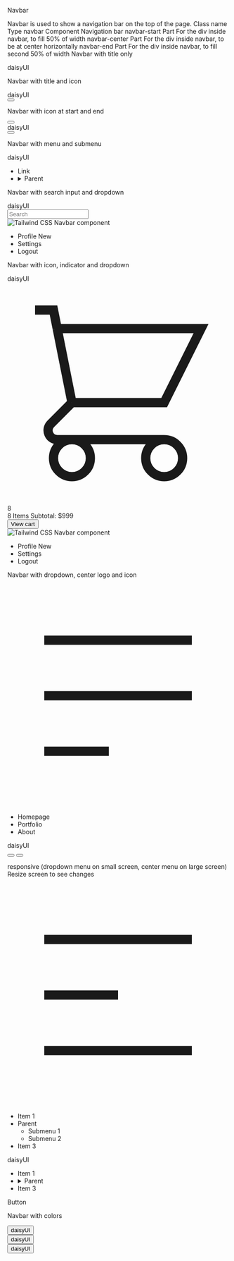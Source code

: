 Navbar

Navbar is used to show a navigation bar on the top of the page.
Class name
Type
navbar Component
Navigation bar
navbar-start
Part
For the div inside navbar, to fill 50% of width
navbar-center
Part
For the div inside navbar, to be at center horizontally
navbar-end
Part
For the div inside navbar, to fill second 50% of width
Navbar with title only

<div className="navbar bg-base-100 shadow-sm">
  <a className="btn btn-ghost text-xl">daisyUI</a>
</div>

Navbar with title and icon

<div className="navbar bg-base-100 shadow-sm">
  <div className="flex-1">
    <a className="btn btn-ghost text-xl">daisyUI</a>
  </div>
  <div className="flex-none">
    <button className="btn btn-square btn-ghost">
      <svg xmlns="http://www.w3.org/2000/svg" fill="none" viewBox="0 0 24 24" className="inline-block h-5 w-5 stroke-current"> <path strokeLinecap="round" strokeLinejoin="round" strokeWidth="2" d="M5 12h.01M12 12h.01M19 12h.01M6 12a1 1 0 11-2 0 1 1 0 012 0zm7 0a1 1 0 11-2 0 1 1 0 012 0zm7 0a1 1 0 11-2 0 1 1 0 012 0z"></path> </svg>
    </button>
  </div>
</div>

Navbar with icon at start and end

<div className="navbar bg-base-100 shadow-sm">
  <div className="flex-none">
    <button className="btn btn-square btn-ghost">
      <svg xmlns="http://www.w3.org/2000/svg" fill="none" viewBox="0 0 24 24" className="inline-block h-5 w-5 stroke-current"> <path strokeLinecap="round" strokeLinejoin="round" strokeWidth="2" d="M4 6h16M4 12h16M4 18h16"></path> </svg>
    </button>
  </div>
  <div className="flex-1">
    <a className="btn btn-ghost text-xl">daisyUI</a>
  </div>
  <div className="flex-none">
    <button className="btn btn-square btn-ghost">
      <svg xmlns="http://www.w3.org/2000/svg" fill="none" viewBox="0 0 24 24" className="inline-block h-5 w-5 stroke-current"> <path strokeLinecap="round" strokeLinejoin="round" strokeWidth="2" d="M5 12h.01M12 12h.01M19 12h.01M6 12a1 1 0 11-2 0 1 1 0 012 0zm7 0a1 1 0 11-2 0 1 1 0 012 0zm7 0a1 1 0 11-2 0 1 1 0 012 0z"></path> </svg>
    </button>
  </div>
</div>

Navbar with menu and submenu

<div className="navbar bg-base-100 shadow-sm">
  <div className="flex-1">
    <a className="btn btn-ghost text-xl">daisyUI</a>
  </div>
  <div className="flex-none">
    <ul className="menu menu-horizontal px-1">
      <li><a>Link</a></li>
      <li>
        <details>
          <summary>Parent</summary>
          <ul className="bg-base-100 rounded-t-none p-2">
            <li><a>Link 1</a></li>
            <li><a>Link 2</a></li>
          </ul>
        </details>
      </li>
    </ul>
  </div>
</div>

Navbar with search input and dropdown

<div className="navbar bg-base-100 shadow-sm">
  <div className="flex-1">
    <a className="btn btn-ghost text-xl">daisyUI</a>
  </div>
  <div className="flex gap-2">
    <input type="text" placeholder="Search" className="input input-bordered w-24 md:w-auto" />
    <div className="dropdown dropdown-end">
      <div tabIndex={0} role="button" className="btn btn-ghost btn-circle avatar">
        <div className="w-10 rounded-full">
          <img
            alt="Tailwind CSS Navbar component"
            src="https://img.daisyui.com/images/stock/photo-1534528741775-53994a69daeb.webp" />
        </div>
      </div>
      <ul
        tabIndex={0}
        className="menu menu-sm dropdown-content bg-base-100 rounded-box z-1 mt-3 w-52 p-2 shadow">
        <li>
          <a className="justify-between">
            Profile
            <span className="badge">New</span>
          </a>
        </li>
        <li><a>Settings</a></li>
        <li><a>Logout</a></li>
      </ul>
    </div>
  </div>
</div>

Navbar with icon, indicator and dropdown

<div className="navbar bg-base-100 shadow-sm">
  <div className="flex-1">
    <a className="btn btn-ghost text-xl">daisyUI</a>
  </div>
  <div className="flex-none">
    <div className="dropdown dropdown-end">
      <div tabIndex={0} role="button" className="btn btn-ghost btn-circle">
        <div className="indicator">
          <svg xmlns="http://www.w3.org/2000/svg" className="h-5 w-5" fill="none" viewBox="0 0 24 24" stroke="currentColor"> <path strokeLinecap="round" strokeLinejoin="round" strokeWidth="2" d="M3 3h2l.4 2M7 13h10l4-8H5.4M7 13L5.4 5M7 13l-2.293 2.293c-.63.63-.184 1.707.707 1.707H17m0 0a2 2 0 100 4 2 2 0 000-4zm-8 2a2 2 0 11-4 0 2 2 0 014 0z" /> </svg>
          <span className="badge badge-sm indicator-item">8</span>
        </div>
      </div>
      <div
        tabIndex={0}
        className="card card-compact dropdown-content bg-base-100 z-1 mt-3 w-52 shadow">
        <div className="card-body">
          <span className="text-lg font-bold">8 Items</span>
          <span className="text-info">Subtotal: $999</span>
          <div className="card-actions">
            <button className="btn btn-primary btn-block">View cart</button>
          </div>
        </div>
      </div>
    </div>
    <div className="dropdown dropdown-end">
      <div tabIndex={0} role="button" className="btn btn-ghost btn-circle avatar">
        <div className="w-10 rounded-full">
          <img
            alt="Tailwind CSS Navbar component"
            src="https://img.daisyui.com/images/stock/photo-1534528741775-53994a69daeb.webp" />
        </div>
      </div>
      <ul
        tabIndex={0}
        className="menu menu-sm dropdown-content bg-base-100 rounded-box z-1 mt-3 w-52 p-2 shadow">
        <li>
          <a className="justify-between">
            Profile
            <span className="badge">New</span>
          </a>
        </li>
        <li><a>Settings</a></li>
        <li><a>Logout</a></li>
      </ul>
    </div>
  </div>
</div>

Navbar with dropdown, center logo and icon

<div className="navbar bg-base-100 shadow-sm">
  <div className="navbar-start">
    <div className="dropdown">
      <div tabIndex={0} role="button" className="btn btn-ghost btn-circle">
        <svg xmlns="http://www.w3.org/2000/svg" className="h-5 w-5" fill="none" viewBox="0 0 24 24" stroke="currentColor"> <path strokeLinecap="round" strokeLinejoin="round" strokeWidth="2" d="M4 6h16M4 12h16M4 18h7" /> </svg>
      </div>
      <ul
        tabIndex={0}
        className="menu menu-sm dropdown-content bg-base-100 rounded-box z-1 mt-3 w-52 p-2 shadow">
        <li><a>Homepage</a></li>
        <li><a>Portfolio</a></li>
        <li><a>About</a></li>
      </ul>
    </div>
  </div>
  <div className="navbar-center">
    <a className="btn btn-ghost text-xl">daisyUI</a>
  </div>
  <div className="navbar-end">
    <button className="btn btn-ghost btn-circle">
      <svg xmlns="http://www.w3.org/2000/svg" className="h-5 w-5" fill="none" viewBox="0 0 24 24" stroke="currentColor"> <path strokeLinecap="round" strokeLinejoin="round" strokeWidth="2" d="M21 21l-6-6m2-5a7 7 0 11-14 0 7 7 0 0114 0z" /> </svg>
    </button>
    <button className="btn btn-ghost btn-circle">
      <div className="indicator">
        <svg xmlns="http://www.w3.org/2000/svg" className="h-5 w-5" fill="none" viewBox="0 0 24 24" stroke="currentColor"> <path strokeLinecap="round" strokeLinejoin="round" strokeWidth="2" d="M15 17h5l-1.405-1.405A2.032 2.032 0 0118 14.158V11a6.002 6.002 0 00-4-5.659V5a2 2 0 10-4 0v.341C7.67 6.165 6 8.388 6 11v3.159c0 .538-.214 1.055-.595 1.436L4 17h5m6 0v1a3 3 0 11-6 0v-1m6 0H9" /> </svg>
        <span className="badge badge-xs badge-primary indicator-item"></span>
      </div>
    </button>
  </div>
</div>

responsive (dropdown menu on small screen, center menu on large screen)
Resize screen to see changes

<div className="navbar bg-base-100 shadow-sm">
  <div className="navbar-start">
    <div className="dropdown">
      <div tabIndex={0} role="button" className="btn btn-ghost lg:hidden">
        <svg xmlns="http://www.w3.org/2000/svg" className="h-5 w-5" fill="none" viewBox="0 0 24 24" stroke="currentColor"> <path strokeLinecap="round" strokeLinejoin="round" strokeWidth="2" d="M4 6h16M4 12h8m-8 6h16" /> </svg>
      </div>
      <ul
        tabIndex={0}
        className="menu menu-sm dropdown-content bg-base-100 rounded-box z-1 mt-3 w-52 p-2 shadow">
        <li><a>Item 1</a></li>
        <li>
          <a>Parent</a>
          <ul className="p-2">
            <li><a>Submenu 1</a></li>
            <li><a>Submenu 2</a></li>
          </ul>
        </li>
        <li><a>Item 3</a></li>
      </ul>
    </div>
    <a className="btn btn-ghost text-xl">daisyUI</a>
  </div>
  <div className="navbar-center hidden lg:flex">
    <ul className="menu menu-horizontal px-1">
      <li><a>Item 1</a></li>
      <li>
        <details>
          <summary>Parent</summary>
          <ul className="p-2">
            <li><a>Submenu 1</a></li>
            <li><a>Submenu 2</a></li>
          </ul>
        </details>
      </li>
      <li><a>Item 3</a></li>
    </ul>
  </div>
  <div className="navbar-end">
    <a className="btn">Button</a>
  </div>
</div>

Navbar with colors

<div className="navbar bg-neutral text-neutral-content">
  <button className="btn btn-ghost text-xl">daisyUI</button>
</div>

<div className="navbar bg-base-300">
  <button className="btn btn-ghost text-xl">daisyUI</button>
</div>

<div className="navbar bg-primary text-primary-content">
  <button className="btn btn-ghost text-xl">daisyUI</button>
</div>
